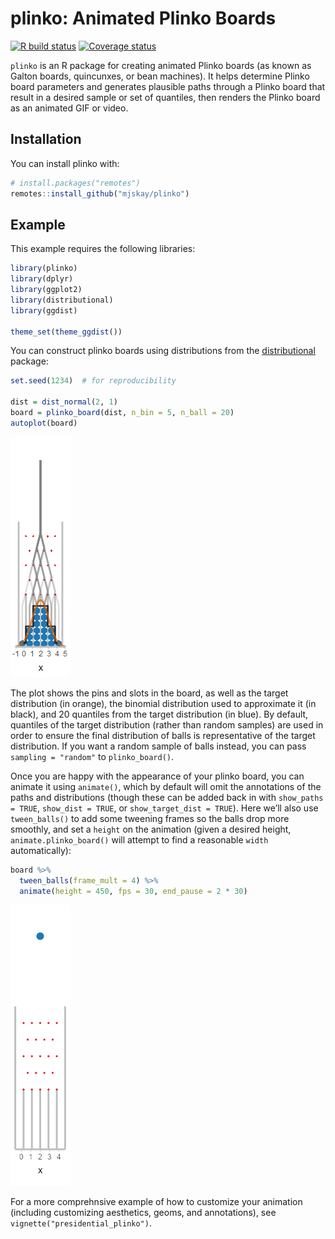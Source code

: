 
# plinko: Animated Plinko Boards

<!-- badges: start -->

[![R build
status](https://github.com/mjskay/plinko/workflows/R-CMD-check/badge.svg)](https://github.com/mjskay/plinko/actions)
[![Coverage
status](https://codecov.io/gh/mjskay/plinko/branch/master/graph/badge.svg)](https://codecov.io/github/mjskay/plinko?branch=master)
<!-- badges: end -->

`plinko` is an R package for creating animated Plinko boards (as known
as Galton boards, quincunxes, or bean machines). It helps determine
Plinko board parameters and generates plausible paths through a Plinko
board that result in a desired sample or set of quantiles, then renders
the Plinko board as an animated GIF or video.

## Installation

You can install plinko with:

``` r
# install.packages("remotes")
remotes::install_github("mjskay/plinko")
```

## Example

This example requires the following libraries:

``` r
library(plinko)
library(dplyr)
library(ggplot2)
library(distributional)
library(ggdist)

theme_set(theme_ggdist())
```

You can construct plinko boards using distributions from the
[distributional](https://pkg.mitchelloharawild.com/distributional/)
package:

``` r
set.seed(1234)  # for reproducibility

dist = dist_normal(2, 1)
board = plinko_board(dist, n_bin = 5, n_ball = 20)
autoplot(board)
```

![](man/figures/README/board_plot-1.png)<!-- -->

The plot shows the pins and slots in the board, as well as the target
distribution (in orange), the binomial distribution used to approximate
it (in black), and 20 quantiles from the target distribution (in blue).
By default, quantiles of the target distribution (rather than random
samples) are used in order to ensure the final distribution of balls is
representative of the target distribution. If you want a random sample
of balls instead, you can pass `sampling = "random"` to
`plinko_board()`.

Once you are happy with the appearance of your plinko board, you can
animate it using `animate()`, which by default will omit the annotations
of the paths and distributions (though these can be added back in with
`show_paths = TRUE`, `show_dist = TRUE`, or `show_target_dist = TRUE`).
Here we’ll also use `tween_balls()` to add some tweening frames so the
balls drop more smoothly, and set a `height` on the animation (given a
desired height, `animate.plinko_board()` will attempt to find a
reasonable `width` automatically):

``` r
board %>%
  tween_balls(frame_mult = 4) %>%
  animate(height = 450, fps = 30, end_pause = 2 * 30)
```

![](man/figures/README/board_animation-1.gif)<!-- -->

For a more comprehnsive example of how to customize your animation
(including customizing aesthetics, geoms, and annotations), see
`vignette("presidential_plinko")`.
